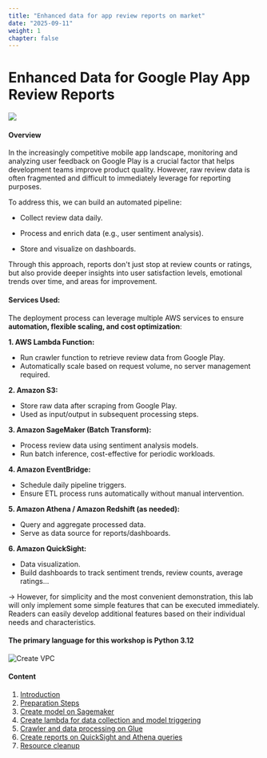 ```yaml
---
title: "Enhanced data for app review reports on market"
date: "2025-09-11"
weight: 1
chapter: false
---
```


# Enhanced Data for Google Play App Review Reports

![](https://citgroup.vn/wp-content/uploads/2024/02/app-giao-do-an-1.png)

<!-- ![Create VPC](/images/teleBot.webp?featherlight=false&width=75pc&height=30pc) -->

#### Overview

In the increasingly competitive mobile app landscape, monitoring and analyzing user feedback on Google Play is a crucial factor that helps development teams improve product quality. However, raw review data is often fragmented and difficult to immediately leverage for reporting purposes.

To address this, we can build an automated pipeline:

- Collect review data daily.

- Process and enrich data (e.g., user sentiment analysis).

- Store and visualize on dashboards.

Through this approach, reports don't just stop at review counts or ratings, but also provide deeper insights into user satisfaction levels, emotional trends over time, and areas for improvement.

#### Services Used:

The deployment process can leverage multiple AWS services to ensure **automation, flexible scaling, and cost optimization**:

**1. AWS Lambda Function:**  
- Run crawler function to retrieve review data from Google Play.  
- Automatically scale based on request volume, no server management required.  

**2. Amazon S3:**  
- Store raw data after scraping from Google Play.  
- Used as input/output in subsequent processing steps.  

**3. Amazon SageMaker (Batch Transform):**  
- Process review data using sentiment analysis models.  
- Run batch inference, cost-effective for periodic workloads.  

**4. Amazon EventBridge:**  
- Schedule daily pipeline triggers.  
- Ensure ETL process runs automatically without manual intervention.  

**5. Amazon Athena / Amazon Redshift (as needed):**  
- Query and aggregate processed data.  
- Serve as data source for reports/dashboards.  

**6. Amazon QuickSight:**  
- Data visualization.  
- Build dashboards to track sentiment trends, review counts, average ratings...  

→ However, for simplicity and the most convenient demonstration, this lab will only implement some simple features that can be executed immediately. Readers can easily develop additional features based on their individual needs and characteristics.

#### The primary language for this workshop is Python 3.12

<!-- ![Create VPC](/images/schema.png?featherlight=false&width=90pc) -->
![Create VPC](/images/schema.png)

#### Content

1. [Introduction](1-/)
2. [Preparation Steps](2-/)
3. [Create model on Sagemaker](3-/) 
4. [Create lambda for data collection and model triggering](4-/)
5. [Crawler and data processing on Glue](5-/)
6. [Create reports on QuickSight and Athena queries](6/)
7. [Resource cleanup](7-/)